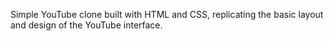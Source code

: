 Simple YouTube clone built with HTML and CSS, replicating the basic layout and design of the YouTube interface.
